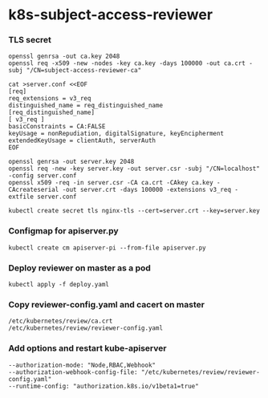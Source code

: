 # k8s-subject-access-reviewer

### TLS secret
````
openssl genrsa -out ca.key 2048
openssl req -x509 -new -nodes -key ca.key -days 100000 -out ca.crt -subj "/CN=subject-access-reviewer-ca"

cat >server.conf <<EOF
[req]
req_extensions = v3_req
distinguished_name = req_distinguished_name
[req_distinguished_name]
[ v3_req ]
basicConstraints = CA:FALSE
keyUsage = nonRepudiation, digitalSignature, keyEncipherment
extendedKeyUsage = clientAuth, serverAuth
EOF

openssl genrsa -out server.key 2048
openssl req -new -key server.key -out server.csr -subj "/CN=localhost" -config server.conf
openssl x509 -req -in server.csr -CA ca.crt -CAkey ca.key -CAcreateserial -out server.crt -days 100000 -extensions v3_req -extfile server.conf

kubectl create secret tls nginx-tls --cert=server.crt --key=server.key
````

### Configmap for apiserver.py
````
kubectl create cm apiserver-pi --from-file apiserver.py
````

### Deploy reviewer on master as a pod
````
kubectl apply -f deploy.yaml
````

### Copy reviewer-config.yaml and cacert on master
````
/etc/kubernetes/review/ca.crt
/etc/kubernetes/review/reviewer-config.yaml
````

### Add options and restart kube-apiserver
````
--authorization-mode: "Node,RBAC,Webhook"
--authorization-webhook-config-file: "/etc/kubernetes/review/reviewer-config.yaml"
--runtime-config: "authorization.k8s.io/v1beta1=true"
````
